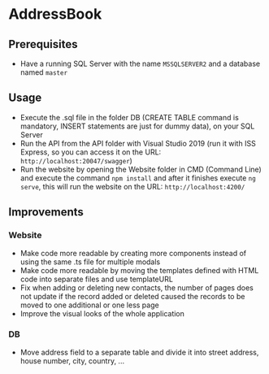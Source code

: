 # AddressBook

## Prerequisites
- Have a running SQL Server with the name `MSSQLSERVER2` and a database named `master`

## Usage
- Execute the .sql file in the folder DB (CREATE TABLE command is mandatory, INSERT statements are just for dummy data), on your SQL Server
- Run the API from the API folder with Visual Studio 2019 (run it with ISS Express, so you can access it on the URL: `http://localhost:20047/swagger`)
- Run the website by opening the Website folder in CMD (Command Line) and execute the command `npm install` and after it finishes execute `ng serve`, this will run the website on the URL: `http://localhost:4200/`

## Improvements
### Website
- Make code more readable by creating more components instead of using the same .ts file for multiple modals
- Make code more readable by moving the templates defined with HTML code into separate files and use templateURL
- Fix when adding or deleting new contacts, the number of pages does not update if the record added or deleted caused the records to be moved to one additional or one less page
- Improve the visual looks of the whole application
### DB
- Move address field to a separate table and divide it into street address, house number, city, country, ...
